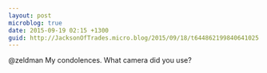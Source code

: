 ```yaml
---
layout: post
microblog: true
date: 2015-09-19 02:15 +1300
guid: http://JacksonOfTrades.micro.blog/2015/09/18/t644862199840641025.html
---
```

@zeldman My condolences. What camera did you use?
